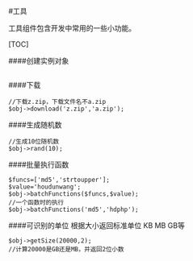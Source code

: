 #工具

工具组件包含开发中常用的一些小功能。

[TOC]

####创建实例对象
```
```


####下载

```
//下载z.zip，下载文件名不a.zip
$obj->download('z.zip','a.zip');
```

####生成随机数
```
//生成10位随机数
$obj->rand(10);
```

####批量执行函数

```
$funcs=['md5','strtoupper'];
$value='houdunwang';
$obj->batchFunctions($funcs,$value);
//一个函数时的执行
$obj->batchFunctions('md5','hdphp');
```

####可识别的单位
根据大小返回标准单位 KB  MB GB等
```
$obj->getSize(20000,2);
//计算20000是GB还是MB，并返回2位小数
```
